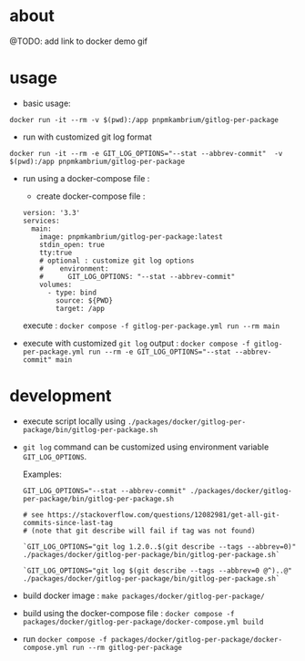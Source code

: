 # about

@TODO: add link to docker demo gif

# usage

- basic usage:

```
docker run -it --rm -v $(pwd):/app pnpmkambrium/gitlog-per-package
```

- run with customized git log format

```
docker run -it --rm -e GIT_LOG_OPTIONS="--stat --abbrev-commit"  -v $(pwd):/app pnpmkambrium/gitlog-per-package
```

- run using a docker-compose file :

  - create docker-compose file :

  ```
  version: '3.3'
  services:
    main:
      image: pnpmkambrium/gitlog-per-package:latest
      stdin_open: true
      tty:true
      # optional : customize git log options
      #    environment:
      #      GIT_LOG_OPTIONS: "--stat --abbrev-commit"
      volumes:
        - type: bind
          source: ${PWD}
          target: /app
  ```

  execute : `docker compose -f gitlog-per-package.yml run --rm main`

- execute with customized `git log` output : `docker compose -f gitlog-per-package.yml run --rm -e GIT_LOG_OPTIONS="--stat --abbrev-commit" main`

# development

- execute script locally using `./packages/docker/gitlog-per-package/bin/gitlog-per-package.sh`

- `git log` command can be customized using environment variable `GIT_LOG_OPTIONS`.

  Examples:

  ```
  GIT_LOG_OPTIONS="--stat --abbrev-commit" ./packages/docker/gitlog-per-package/bin/gitlog-per-package.sh

  # see https://stackoverflow.com/questions/12082981/get-all-git-commits-since-last-tag
  # (note that git describe will fail if tag was not found)

  `GIT_LOG_OPTIONS="git log 1.2.0..$(git describe --tags --abbrev=0)" ./packages/docker/gitlog-per-package/bin/gitlog-per-package.sh`

  `GIT_LOG_OPTIONS="git log $(git describe --tags --abbrev=0 @^)..@" ./packages/docker/gitlog-per-package/bin/gitlog-per-package.sh`

  ```

- build docker image : `make packages/docker/gitlog-per-package/`

- build using the docker-compose file : `docker compose -f packages/docker/gitlog-per-package/docker-compose.yml build`

- run `docker compose -f packages/docker/gitlog-per-package/docker-compose.yml run --rm gitlog-per-package`

